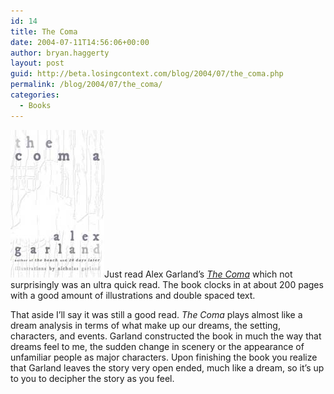 ```yaml
---
id: 14
title: The Coma
date: 2004-07-11T14:56:06+00:00
author: bryan.haggerty
layout: post
guid: http://beta.losingcontext.com/blog/2004/07/the_coma.php
permalink: /blog/2004/07/the_coma/
categories:
  - Books
---
```

[<img alt="The Coma" src="/blog/wp-content/uploads/legacy/the-coma.jpg" width="150" height="236" border="0" class="image-right" />](http://www.amazon.com/exec/obidos/ASIN/1573222739/qid=1089573630/sr=2-1/ref=sr_2_1/104-3742080-8461500 "Check out 'The Coma' at Amazon")Just read Alex Garland&#8217;s _[The Coma](http://www.amazon.com/exec/obidos/ASIN/1573222739/qid=1089573630/sr=2-1/ref=sr_2_1/104-3742080-8461500 "Check out 'The Coma' at Amazon")_ which not surprisingly was an ultra quick read. The book clocks in at about 200 pages with a good amount of illustrations and double spaced text.

That aside I&#8217;ll say it was still a good read. _The Coma_ plays almost like a dream analysis in terms of what make up our dreams, the setting, characters, and events. Garland constructed the book in much the way that dreams feel to me, the sudden change in scenery or the appearance of unfamiliar people as major characters. Upon finishing the book you realize that Garland leaves the story very open ended, much like a dream, so it&#8217;s up to you to decipher the story as you feel.